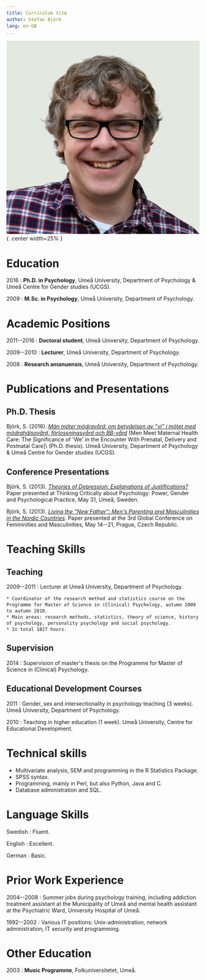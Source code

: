 ```yaml
---
title: Curriculum Vitæ
author: Stefan Björk
lang: en-GB
...
```


![](images/photo.jpg){ .center width=25% }

# Education

2016
:   **Ph.D. in Psychology**, Umeå University, Department of Psychology & Umeå Centre for Gender studies (UCGS).

2009
:   **M.Sc. in Psychology**, Umeå University, Department of Psychology.

# Academic Positions

2011--2016
:   **Doctoral student**, Umeå University, Department of Psychology.

2009--2010
:   **Lecturer**, Umeå University, Department of Psychology.

2008
:   **Research amanuensis**, Umeå University, Department of Psychology.



# Publications and Presentations

## Ph.D. Thesis

Björk, S. (2016). *[Män möter mödravård: om betydelsen av ”vi” i mötet med mödrahälsovård, förlossningsvård och BB-vård](http://urn.kb.se/resolve?urn=urn:nbn:se:umu:diva-124492)* [Men Meet Maternal Health Care: The Significance of 'We' in the Encounter With Prenatal, Delivery and Postnatal Care]\ (Ph.D. thesis). Umeå University, Department of Psychology & Umeå Centre for Gender studies (UCGS).


## Conference Presentations

Björk, S. (2013). *[Theories of Depression: Explanations of Justifications?](https://www.academia.edu/3635342/Theories_of_Depression_Explanations_or_Justifications)* Paper presented at Thinking Critically about Psychology: Power, Gender and Psychological Practice, May 31, Umeå, Sweden.

Björk, S. (2013). *[Living the "New Father": Men's Parenting and Masculinities in the Nordic Countries](https://www.academia.edu/2938364/Living_the_New_Father_Men_s_Parenting_and_Masculinities_in_the_Nordic_Countries)*. Paper presented at the 3rd Global Conference on Femininities and Masculinities, May 14--21, Prague, Czech Republic.

# Teaching Skills

## Teaching

2009--2011
:   Lecturer at Umeå University, Department of Psychology.

    * Coordinator of the research method and statistics course on the Programme for Master of Science in (Clinical) Psychology, autumn 2009 to autumn 2010.
    * Main areas: research methods, statistics, theory of science, history of psychology, personality psychology and social psychology.
    * In total 1827 hours.

## Supervision

2014
:   Supervision of master's thesis on the Programme for Master of Science in (Clinical) Psychology.

## Educational Development Courses

2011
:   Gender, sex and intersectionality in psychology teaching (3 weeks). Umeå University, Department of Psychology.

2010
:   Teaching in higher education (1 week). Umeå University, Centre for Educational Development.

# Technical skills

* Multivariate analysis, SEM and programming in the R Statistics Package.
* SPSS syntax.
* Programming, mainly in Perl, but also Python, Java and C.
* Database administration and SQL.

# Language Skills

Swedish
:   Fluent.

English
:   Excellent.

German
:   Basic.

# Prior Work Experience

2004--2008
:   Summer jobs during psychology training, including addiction treatment assistant at the Municipality of Umeå and mental health assistant at the Psychiatric Ward, University Hospital of Umeå.

1992--2002
:   Various IT positions: Unix-administration, network administration, IT security and programming.

# Other Education

2003
:   **Music Programme**, Folkuniversitetet, Umeå.

